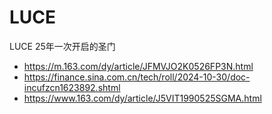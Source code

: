 # LUCE

LUCE 25年一次开启的圣门
- https://m.163.com/dy/article/JFMVJO2K0526FP3N.html
- https://finance.sina.com.cn/tech/roll/2024-10-30/doc-incufzcn1623892.shtml
- https://www.163.com/dy/article/J5VIT1990525SGMA.html
